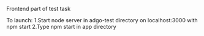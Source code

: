 Frontend part of test task

To launch:
1.Start node server in adgo-test directory on localhost:3000 with npm start
2.Type npm start in app directory
